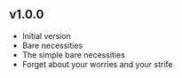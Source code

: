 ## v1.0.0

- Initial version
- Bare necessities
- The simple bare necessities
- Forget about your worries and your strife

